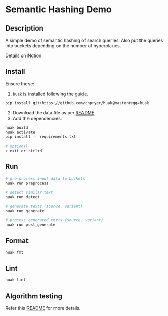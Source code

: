 # Semantic Hashing Demo

## Description

A simple demo of semantic hashing of search queries. Also put the queries into buckets depending on the number of hyperplanes.

Details on [Notion](https://www.notion.so/subspacelabs/Semantic-Hashing-Demo-38297cb7da594dcfb96393a3c491a936).

## Install

Ensure these:

1. `huak` is installed following the [guide](https://github.com/cnpryer/huak/blob/master/docs/user_guide.md#installation).

```sh
pip install git+https://github.com/cnpryer/huak@master#egg=huak
```

2. Download the data file as per [README](./data/README.md).
3. Add the dependencies:

```sh
huak build
huak activate
pip install -r requirements.txt

# optional
> exit or ctrl+d
```

## Run

```sh
# pre-process input data to buckets
huak run preprocess

# detect similar text
huak run detect

# generate texts (source, variant)
huak run generate

# process generated texts (source, variant)
huak run post_generate
```

## Format

```sh
huak fmt
```

## Lint

```sh
huak lint
```

## Algorithm testing

Refer this [README](./tests/README.md) for more details.
